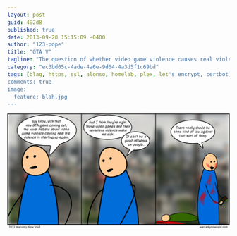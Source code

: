 ```yaml
---
layout: post
guid: 492d8
published: true
date: 2013-09-20 15:15:09 -0400
author: "123-pope"
title: "GTA V"
tagline: "The question of whether video game violence causes real violence is a popular one lately, thanks to the all new Grand Theft Auto V. Here at WNV, we try to be fair and give both sides a ch- nah who am I kidding. It\'s a stupid question. "
category: "ec3bd05c-4ade-4a6e-9d64-4a3d5f1c69bd"
tags: [blag, https, ssl, alonso, homelab, plex, let's encrypt, certbot]
comments: true
image:
  feature: blah.jpg
---
```


![](/assets/img/lol/gtav_popecomic.png "I just do it because it's fun!")